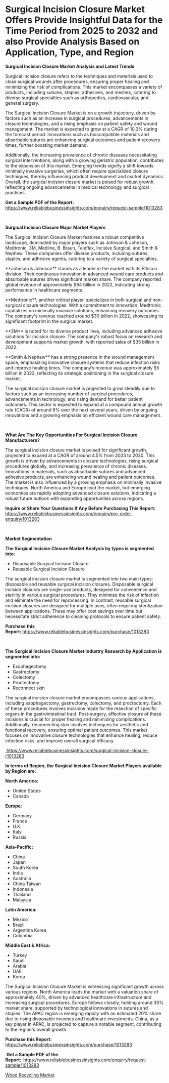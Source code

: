 <p><h1>Surgical Incision Closure Market Offers Provide Insightful Data for the Time Period from 2025 to 2032 and also Provide Analysis Based on Application, Type, and Region</h1></p><p><strong>Surgical Incision Closure Market Analysis and Latest Trends</strong></p>
<p><p>Surgical incision closure refers to the techniques and materials used to close surgical wounds after procedures, ensuring proper healing and minimizing the risk of complications. This market encompasses a variety of products, including sutures, staples, adhesives, and meshes, catering to diverse surgical specialties such as orthopedics, cardiovascular, and general surgery.</p><p>The Surgical Incision Closure Market is on a growth trajectory, driven by factors such as an increase in surgical procedures, advancements in closure technologies, and a rising emphasis on patient safety and wound management. The market is expected to grow at a CAGR of 10.3% during the forecast period. Innovations such as biocompatible materials and absorbable sutures are enhancing surgical outcomes and patient recovery times, further boosting market demand.</p><p>Additionally, the increasing prevalence of chronic diseases necessitating surgical interventions, along with a growing geriatric population, contributes to the expansion of this market. Emerging trends signify a shift towards minimally invasive surgeries, which often require specialized closure techniques, thereby influencing product development and market dynamics. Overall, the surgical incision closure market is poised for robust growth, reflecting ongoing advancements in medical technology and surgical practices.</p></p>
<p><strong>Get a Sample PDF of the Report:&nbsp;</strong> <a href="https://www.reliablebusinessinsights.com/enquiry/request-sample/1013283?utm_campaign=2111&utm_medium=2&utm_source=Github&utm_content=ia&utm_term=06032025&utm_id=surgical-incision-closure">https://www.reliablebusinessinsights.com/enquiry/request-sample/1013283</a></p>
<p>&nbsp;</p>
<p><strong>Surgical Incision Closure Major Market Players</strong></p>
<p><p>The Surgical Incision Closure Market features a robust competitive landscape, dominated by major players such as Johnson & Johnson, Medtronic, 3M, Medline, B. Braun, Teleflex, Incisive Surgical, and Smith & Nephew. These companies offer diverse products, including sutures, staples, and adhesive agents, catering to a variety of surgical specialties.</p><p>**Johnson & Johnson** stands as a leader in the market with its Ethicon division. Their continuous innovation in advanced wound care products and absorbable sutures drives significant market share. The company reported global revenue of approximately $94 billion in 2022, indicating strong performance in healthcare segments.</p><p>**Medtronic**, another critical player, specializes in both surgical and non-surgical closure technologies. With a commitment to innovation, Medtronic capitalizes on minimally invasive solutions, enhancing recovery outcomes. The company's revenue reached around $30 billion in 2022, showcasing its significant footprint in the surgical market.</p><p>**3M** is noted for its diverse product lines, including advanced adhesive solutions for incision closure. The company's robust focus on research and development supports market growth, with reported sales of $35 billion in 2022.</p><p>**Smith & Nephew** has a strong presence in the wound management space, emphasizing innovative closure systems that reduce infection risks and improve healing times. The company’s revenue was approximately $5 billion in 2022, reflecting its strategic positioning in the surgical closure market.</p><p>The surgical incision closure market is projected to grow steadily due to factors such as an increasing number of surgical procedures, advancements in technology, and rising demand for better patient outcomes. This sector is expected to expand at a compound annual growth rate (CAGR) of around 6% over the next several years, driven by ongoing innovations and a growing emphasis on efficient wound care management.</p></p>
<p>&nbsp;</p>
<p><strong>What Are The Key Opportunities For Surgical Incision Closure Manufacturers?</strong></p>
<p><p>The surgical incision closure market is poised for significant growth, projected to expand at a CAGR of around 4.5% from 2023 to 2030. This growth is driven by advancements in closure technologies, rising surgical procedures globally, and increasing prevalence of chronic diseases. Innovations in materials, such as absorbable sutures and advanced adhesive products, are enhancing wound healing and patient outcomes. The market is also influenced by a growing emphasis on minimally invasive techniques. North America and Europe lead the market, but emerging economies are rapidly adopting advanced closure solutions, indicating a robust future outlook with expanding opportunities across regions.</p></p>
<p><strong>Inquire or Share Your Questions If Any Before Purchasing This Report:</strong> <a href="https://www.reliablebusinessinsights.com/enquiry/pre-order-enquiry/1013283?utm_campaign=2111&utm_medium=2&utm_source=Github&utm_content=ia&utm_term=06032025&utm_id=surgical-incision-closure">https://www.reliablebusinessinsights.com/enquiry/pre-order-enquiry/1013283</a></p>
<p>&nbsp;</p>
<p><strong>Market Segmentation</strong></p>
<p><strong>The Surgical Incision Closure Market Analysis by types is segmented into:</strong></p>
<p><ul><li>Disposable Surgical Incision Closure</li><li>Reusable Surgical Incision Closure</li></ul></p>
<p><p>The surgical incision closure market is segmented into two main types: disposable and reusable surgical incision closures. Disposable surgical incision closures are single-use products, designed for convenience and sterility in various surgical procedures. They minimize the risk of infection and eliminate the need for reprocessing. In contrast, reusable surgical incision closures are designed for multiple uses, often requiring sterilization between applications. These may offer cost savings over time but necessitate strict adherence to cleaning protocols to ensure patient safety.</p></p>
<p><strong>Purchase this Report:&nbsp;</strong><a href="https://www.reliablebusinessinsights.com/purchase/1013283?utm_campaign=2111&utm_medium=2&utm_source=Github&utm_content=ia&utm_term=06032025&utm_id=surgical-incision-closure">https://www.reliablebusinessinsights.com/purchase/1013283</a></p>
<p>&nbsp;</p>
<p><strong>The Surgical Incision Closure Market Industry Research by Application is segmented into:</strong></p>
<p><ul><li>Esophagectomy</li><li>Gastrectomy</li><li>Colectomy</li><li>Proctectomy</li><li>Reconnect skin</li></ul></p>
<p><p>The surgical incision closure market encompasses various applications, including esophagectomy, gastrectomy, colectomy, and proctectomy. Each of these procedures involves incisions made for the resection of specific organs in the gastrointestinal tract. Post-surgery, effective closure of these incisions is crucial for proper healing and minimizing complications. Additionally, reconnecting skin involves techniques for aesthetic and functional recovery, ensuring optimal patient outcomes. This market focuses on innovative closure technologies that enhance healing, reduce infection risks, and improve overall surgical efficacy.</p></p>
<p><a href="https://www.reliablebusinessinsights.com/surgical-incision-closure-r1013283?utm_campaign=2111&utm_medium=2&utm_source=Github&utm_content=ia&utm_term=06032025&utm_id=surgical-incision-closure">&nbsp;https://www.reliablebusinessinsights.com/surgical-incision-closure-r1013283</a></p>
<p><strong>In terms of Region, the Surgical Incision Closure Market Players available by Region are:</strong></p>
<p>
    <p> <strong> North America: </strong>
        <ul>
            <li>United States</li>
            <li>Canada</li>
        </ul>
        </p> 
    <p> <strong> Europe: </strong>
        <ul>
            <li>Germany</li>
            <li>France</li>
            <li>U.K.</li>
            <li>Italy</li>
            <li>Russia</li>
        </ul>
        </p> 
    <p> <strong> Asia-Pacific: </strong>
        <ul>
            <li>China</li>
            <li>Japan</li>
            <li>South Korea</li>
            <li>India</li>
            <li>Australia</li>
            <li>China Taiwan</li>
            <li>Indonesia</li>
            <li>Thailand</li>
            <li>Malaysia</li>
        </ul>
        </p> 
    <p> <strong> Latin America: </strong>
        <ul>
            <li>Mexico</li>
            <li>Brazil</li>
            <li>Argentina Korea</li>
            <li>Colombia</li>
        </ul>
        </p> 
    <p> <strong> Middle East & Africa: </strong>
        <ul>
            <li>Turkey</li>
            <li>Saudi</li>
            <li>Arabia</li>
            <li>UAE</li>
            <li>Korea</li>
        </ul>
    </p>
    </p>
<p><p>The Surgical Incision Closure Market is witnessing significant growth across various regions. North America leads the market with a valuation share of approximately 40%, driven by advanced healthcare infrastructure and increasing surgical procedures. Europe follows closely, holding around 30% market share, supported by technological innovations in sutures and staples. The APAC region is emerging rapidly with an estimated 20% share due to rising disposable incomes and healthcare investments. China, as a key player in APAC, is projected to capture a notable segment, contributing to the region's overall growth.</p></p>
<p><strong>Purchase this Report: </strong><a href="https://www.reliablebusinessinsights.com/purchase/1013283?utm_campaign=2111&utm_medium=2&utm_source=Github&utm_content=ia&utm_term=06032025&utm_id=surgical-incision-closure">https://www.reliablebusinessinsights.com/purchase/1013283</a></p>
<p>&nbsp;<strong>Get a Sample PDF of the Report:&nbsp;&nbsp;</strong><a href="https://www.reliablebusinessinsights.com/enquiry/request-sample/1013283?utm_campaign=2111&utm_medium=2&utm_source=Github&utm_content=ia&utm_term=06032025&utm_id=surgical-incision-closure">https://www.reliablebusinessinsights.com/enquiry/request-sample/1013283</a></p>
<p><strong></strong></p>
<p><p><a href="https://github.com/lindaopodray/Market-Research-Report-List-1/blob/main/wood-recycling-market.md?utm_campaign=2111&utm_medium=2&utm_source=Github&utm_content=ia&utm_term=06032025&utm_id=surgical-incision-closure">Wood Recycling Market</a></p></p>